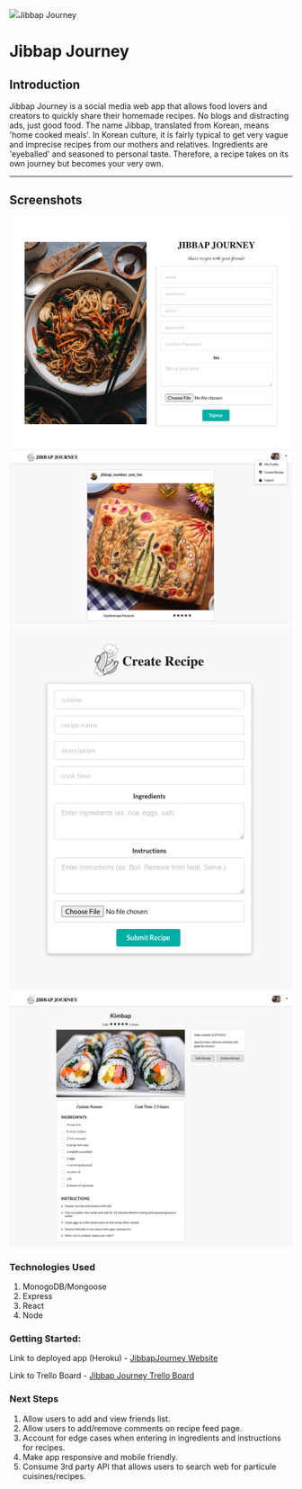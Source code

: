 <img src="/public/jj_icon_white_01.png" />Jibbap Journey

# Jibbap Journey

## Introduction
Jibbap Journey is a social media web app that allows food lovers and creators to quickly share their homemade recipes. No blogs and distracting ads, just good food. The name Jibbap, translated from Korean, means 'home cooked meals'. In Korean culture, it is fairly typical to get very vague and imprecise recipes from our mothers and relatives. Ingredients are 'eyeballed' and seasoned to personal taste. Therefore, a recipe takes on its own journey but becomes your very own. 

---

## Screenshots
<img src="/public/signupPage.png" />
<img src="/public/feedPage.png" />
<img src="/public/formPage.png" />
<img src="/public/recipePage.png" />

### Technologies Used
1. MonogoDB/Mongoose
2. Express
3. React
4. Node

### Getting Started:

Link to deployed app (Heroku) - [JibbapJourney Website](https://jibbapjourney.herokuapp.com/)

Link to Trello Board - [Jibbap Journey Trello Board](https://trello.com/b/qkJRjDvo/jibbap-journey)


### Next Steps

1. Allow users to add and view friends list.
2. Allow users to add/remove comments on recipe feed page.
3. Account for edge cases when entering in ingredients and instructions for recipes.
4. Make app responsive and mobile friendly.
5. Consume 3rd party API that allows users to search web for particule cuisines/recipes.